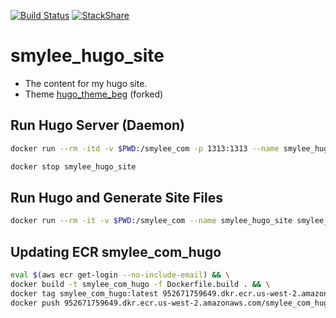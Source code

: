 
[![Build Status](https://travis-ci.org/smyleeface/smylee_hugo_site.svg?branch=master)](https://travis-ci.org/smyleeface/smylee_hugo_site)
[![StackShare](https://img.shields.io/badge/tech-stack-0690fa.svg?style=flat)](https://stackshare.io/smyleeface/smylee-com)

# smylee_hugo_site

* The content for my hugo site.
* Theme [hugo_theme_beg](https://github.com/smyleeface/hugo_theme_beg) (forked)

## Run Hugo Server (Daemon)

```bash
docker run --rm -itd -v $PWD:/smylee_com -p 1313:1313 --name smylee_hugo_site smylee_com_hugo hugo server -b http://localhost:1313 --bind 0.0.0.0 --theme beg --disableFastRender
```
```bash
docker stop smylee_hugo_site
```

## Run Hugo and Generate Site Files

```bash
docker run --rm -it -v $PWD:/smylee_com --name smylee_hugo_site smylee_com_hugo hugo --theme beg
```

## Updating ECR smylee_com_hugo

```bash
eval $(aws ecr get-login --no-include-email) && \
docker build -t smylee_com_hugo -f Dockerfile.build . && \
docker tag smylee_com_hugo:latest 952671759649.dkr.ecr.us-west-2.amazonaws.com/smylee_com_hugo:latest && \
docker push 952671759649.dkr.ecr.us-west-2.amazonaws.com/smylee_com_hugo:latest
```
